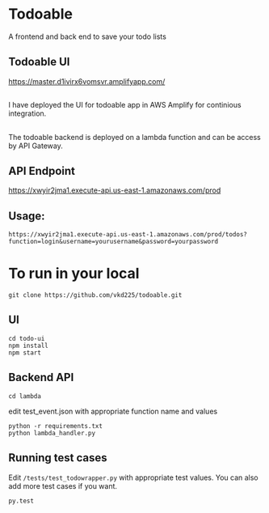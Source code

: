 # Todoable
A frontend and back end to save your todo lists

## Todoable UI
https://master.d1ivirx6vomsvr.amplifyapp.com/

##
I have deployed the UI for todoable app in AWS Amplify for continious integration.

##
The todoable backend is deployed on a lambda function and can be access by API Gateway.

## API Endpoint
https://xwyir2jma1.execute-api.us-east-1.amazonaws.com/prod

## Usage:
```
https://xwyir2jma1.execute-api.us-east-1.amazonaws.com/prod/todos?function=login&username=yourusername&password=yourpassword
```

# To run in your local
```
git clone https://github.com/vkd225/todoable.git
```

## UI
```
cd todo-ui
npm install
npm start
```

## Backend API
```
cd lambda
```

edit test_event.json with appropriate function name and values
```
python -r requirements.txt
python lambda_handler.py
```

## Running test cases
Edit `/tests/test_todowrapper.py` with appropriate test values.
You can also add more test cases if you want.
```
py.test
```
